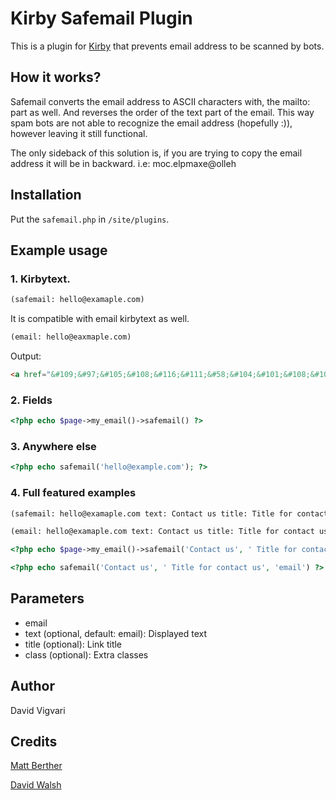 # Kirby Safemail Plugin

This is a plugin for [Kirby](http://getkirby.com/) that prevents email address to be scanned by bots.

## How it works?

Safemail converts the email address to ASCII characters with, the mailto: part as well. And reverses the order of the text part of the email. This way spam bots are not able to recognize the email address (hopefully :)), however leaving it still functional.

The only sideback of this solution is, if you are trying to copy the email address it will be in backward. i.e: moc.elpmaxe@olleh

## Installation

Put the `safemail.php` in `/site/plugins`.

## Example usage

### 1. Kirbytext.

```markdown
(safemail: hello@examaple.com)
```

It is compatible with email kirbytext as well.
```markdown
(email: hello@eaxmaple.com)
```

Output:
```html
<a href="&#109;&#97;&#105;&#108;&#116;&#111;&#58;&#104;&#101;&#108;&#108;&#111;&#64;&#101;&#120;&#97;&#109;&#112;&#108;&#101;&#46;&#99;&#111;&#109;" style="unicode-bidi:bidi-override;direction:rtl">moc.elpmaxe@olleh</a>
```

### 2. Fields
```php
<?php echo $page->my_email()->safemail() ?>
```

### 3. Anywhere else
```php
<?php echo safemail('hello@example.com'); ?>
```

### 4. Full featured examples
```markdown
(safemail: hello@examaple.com text: Contact us title: Title for contact us class: email)

(email: hello@examaple.com text: Contact us title: Title for contact us class: email)
```

```php
<?php echo $page->my_email()->safemail('Contact us', ' Title for contact us', 'email') ?>
```

```php
<?php echo safemail('Contact us', ' Title for contact us', 'email') ?>
```

## Parameters
* email 
* text (optional, default: email): Displayed text
* title (optional): Link title
* class (optional): Extra classes

## Author

David Vigvari

## Credits
[Matt Berther](https://matt.berther.io/2009/01/15/hiding-an-email-address-from-spam-harvesters/)

[David Walsh](http://davidwalsh.name/php-email-encode-prevent-spam)
